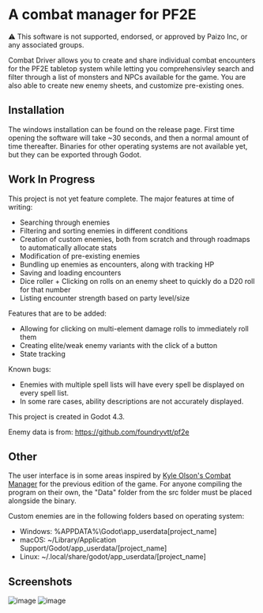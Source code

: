 # A combat manager for PF2E

⚠ This software is not supported, endorsed, or approved by Paizo Inc, or any associated groups.

Combat Driver allows you to create and share individual combat encounters for the PF2E tabletop system while letting you comprehensivley search and filter through a list of monsters and NPCs available for the game.
You are also able to create new enemy sheets, and customize pre-existing ones.

## Installation
The windows installation can be found on the release page. First time opening the software will take ~30 seconds, and then a normal amount of time thereafter. Binaries for other operating systems are not available yet, but they can be exported through Godot.

## Work In Progress
This project is not yet feature complete. The major features at time of writing:
* Searching through enemies
* Filtering and sorting enemies in different conditions
* Creation of custom enemies, both from scratch and through roadmaps to automatically allocate stats
* Modification of pre-existing enemies
* Bundling up enemies as encounters, along with tracking HP
* Saving and loading encounters
* Dice roller + Clicking on rolls on an enemy sheet to quickly do a D20 roll for that number
* Listing encounter strength based on party level/size

Features that are to be added:
* Allowing for clicking on multi-element damage rolls to immediately roll them
* Creating elite/weak enemy variants with the click of a button
* State tracking

Known bugs:
* Enemies with multiple spell lists will have every spell be displayed on every spell list.
* In some rare cases, ability descriptions are not accurately displayed.

This project is created in Godot 4.3.

Enemy data is from: https://github.com/foundryvtt/pf2e


## Other
The user interface is in some areas inspired by [Kyle Olson's Combat Manager](http://combatmanager.com/) for the previous edition of the game.
For anyone compiling the program on their own, the "Data" folder from the src folder must be placed alongside the binary.

Custom enemies are in the following folders based on operating system:
* Windows: %APPDATA%\Godot\app_userdata\[project_name]
* macOS: ~/Library/Application Support/Godot/app_userdata/[project_name]
* Linux: ~/.local/share/godot/app_userdata/[project_name]


## Screenshots
![image](https://github.com/user-attachments/assets/bdebaf4b-d99e-4323-b8bb-fc46a65628c1)
![image](https://github.com/user-attachments/assets/3b3a801c-80a0-4cc4-bf32-ecc8271d09b9)
